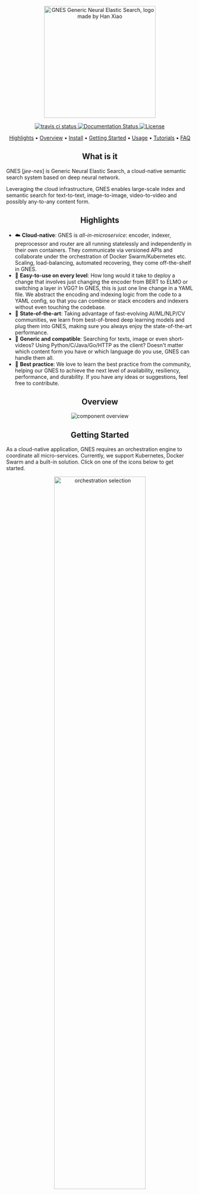 <p align="center">
<a href="https://gnes.ai">
    <img src=".github/gnes-logo-tight.png?raw=true" width="300" alt="GNES Generic Neural Elastic Search, logo made by Han Xiao">
</a>
</p>

<p align="center">
<a href="https://travis-ci.com/gnes-ai/gnes">
    <img src="https://travis-ci.com/gnes-ai/gnes.svg?branch=master" alt="travis ci status">
</a>
<a href='https://doc.gnes.ai/'>
    <img src='https://readthedocs.org/projects/gnes/badge/?version=latest' alt='Documentation Status' />
</a>
<a href='https://github.com/gnes-ai/gnes/blob/master/LICENSE'>
    <img src='https://img.shields.io/badge/License-Apache%202.0-blue.svg' alt='License' />
</a>
</p>

<p align="center">
  <a href="#highlights">Highlights</a> •
  <a href="#overview">Overview</a> •
  <a href="#install">Install</a> •
  <a href="#getting-started">Getting Started</a> •
  <a href="#usage">Usage</a> •
  <a href="#book-tutorial">Tutorials</a> •
  <a href="#speech_balloon-faq">FAQ</a>  
</p>

<h2 align="center">What is it</h2>

GNES [<i>jee-nes</i>] is Generic Neural Elastic Search, a cloud-native semantic search system based on deep neural network. 


Leveraging the cloud infrastructure, GNES enables large-scale index and semantic search for text-to-text, image-to-image, video-to-video and possibly any-to-any content form.


<h2 align="center">Highlights</h2>

- :cloud: **Cloud-native**: GNES is *all-in-microservice*: encoder, indexer, preprocessor and router are all running statelessly and independently in their own containers.  They communicate via versioned APIs and collaborate under the orchestration of Docker Swarm/Kubernetes etc. Scaling, load-balancing, automated recovering, they come off-the-shelf in GNES.
- :hatching_chick: **Easy-to-use on every level**: How long would it take to deploy a change that involves just changing the encoder from BERT to ELMO or switching a layer in VGG? In GNES, this is just one line change in a YAML file. We abstract the encoding and indexing logic from the code to a YAML config, so that you can combine or stack encoders and indexers without even touching the codebase.
- :rocket: **State-of-the-art**: Taking advantage of fast-evolving AI/ML/NLP/CV communities, we learn from best-of-breed deep learning models and plug them into GNES, making sure you always enjoy the state-of-the-art performance.
- :nut_and_bolt: **Generic and compatible**: Searching for texts, image or even short-videos? Using Python/C/Java/Go/HTTP as the client? Doesn't matter which content form you have or which language do you use, GNES can handle them all. 
- :100: **Best practice**: We love to learn the best practice from the community, helping our GNES to achieve the next level of availability, resiliency, performance, and durability. If you have any ideas or suggestions, feel free to contribute.


<h2 align="center">Overview</h2>
<p align="center">
<img src=".github/gnes-component-overview.svg" alt="component overview">
</p>


<h2 align="center">Getting Started</h2>

As a cloud-native application, GNES requires an orchestration engine to coordinate all micro-services. Currently, we support Kubernetes, Docker Swarm and a built-in solution.  Click on one of the icons below to get started.

<p align="center">
<img src=".github/gnes-orchestration.svg" width="70%" alt="orchestration selection">
</p>
<p align="center">
<table>
  <tr>
    <th><a href="#using-gnes-with-kubernetes"> ▶️ I want to use GNES with Kubernetes.</a></th>
    <th><a href="#using-gnes-with-docker-swarm"> ▶️ I want to use GNES with Docker Swarm.</a></th>
    <th><a href="#using-gnes-with-built-in-orchestration"> ▶️ I want to use GNES on a single machine.</a></th>
  </tr>
</table>
</p>


### Using GNES with Docker Swarm

The easiest and the recommended way to use GNES is via Docker, which uses containers to create virtual environments that isolate a GNES installation from the rest of the system. You don't need to worry about dependencies, they are self-contained in the GNES docker image. Moreover, GNES relies on the Docker Swarm for managing, scaling and conducting orchestration tasks over multiple micro-services. 

#### 1. Prerequisites

- [Docker Engine>=1.13](https://docs.docker.com/install/)
- [Docker Compose](https://docs.docker.com/compose/install/)
- [Docker Machine](https://docs.docker.com/machine/install-machine/)


#### 2. Start GNES with the wizard

If you are new to GNES, it is recommended to use the wizard to config and start GNES.

```bash
bash <(curl -s https://raw.githubusercontent.com/gnes-ai/wizard/build/wizard.sh)
```

At the last step, the wizard will generate a random name for the service, say `my-gnes-0531`. Keep that name in mind. If you miss that name, you can always use `docker stack ls` to checkout the name of your service.

<details>
 <summary>How do I know if GNES is running succesfully? (click to expand...)</summary>

To tell whether the service is running successfully or not, you can use `docker stack ps my-gnes-0531`. It should give you results as follows:
```bash
ID                  NAME                         IMAGE                                           NODE                DESIRED STATE       CURRENT STATE                ERROR               PORTS
zku2zm9deli9        my-gnes-0531_encoder.1      ccr.ccs.tencentyun.com/gnes/aipd-gnes:86c0a3a   VM-0-3-ubuntu       Running             Running about an hour ago
yc09pst6s7yt        my-gnes-0531_grpc_serve.1   ccr.ccs.tencentyun.com/gnes/aipd-gnes:86c0a3a   VM-0-3-ubuntu       Running             Running about an hour ago
```

Note, the running status under `CURRENT STATE` suggests everything is fine.

</details>

<details>
<summary>How can I terminate GNES? (click to expand...)</summary>

To stop a running GNES service, you can use `docker stack rm my-gnes-0531`.

- Having troubles to start GNES? Checkout our [troubleshooting guide](#).
- For pro-users/developers, you may want to use our `gnes-yaml.sh` tools to [generate a YAML config via CLI](#); or simply [handcraft your own `docker-compose.yml`](#).

</details>

### Using GNES with Kubernetes

TBA

### Using GNES with Built-In Orchestration

TBA

<h2 align="center">Usage</h2>

First thing to know, GNES has **three independent runtimes**: train, index and search. This differs from the classic machine learning system which has two runtimes i.e. train and inference; also differs from the classic search system that has two runtimes i.e. index and search. Depending on the runtime of GNES, the microservices may be composed, work and communicate with others in different ways. In other word, the runtime determines which service doing what logic at when. In the sequel, we will demonstrate how to use GNES under different runtimes. 

Note, to switch between runtimee you need to shutdown the current runtime and start a new GNES.

### Train mode: training encoders and indexers

### Index mode: adding new documents

### Query mode: searching relevant documents of a given query  


<h2 align="center">:book: Documentation</h2>

The official documentation of GNES is hosted on [doc.gnes.ai](https://doc.gnes.ai/). It is automatically built, updated and archived on every new release. 

### Building the documentation from scratch

To build the documentation by yourself, you need to first [install sphinx](http://www.sphinx-doc.org/en/master/usage/installation.html).

```bash
git clone https://github.com/tencent/gnes.git && cd gnes
./shell/make-doc.sh
```

<h2 align="center">Tutorial</h2>

TBA

<h2 align="center">Contributing</h2>

Thanks for your interest in contributing! There are many ways to get involved; start with our [contributor guidelines](#) and then check these [open issues](/issues) for specific tasks.

For contributors looking to get deeper into the API we suggest cloning the repository and checking out the unit tests for examples of how to call methods.

<h2 align="center">Release Notes</h2>

TBA

<h2 align="center">Citing GNES</h2>

```latex
@misc{tencent2019GNES,
  title={GNES: Generic Neural Elastic Search},
  author={Xiao, Han and Yan, Jianfeng and Wang, Feng and Fu, Jie},
  howpublished={\url{https://github.com/gnes-ai}},
  year={2019}
}
```

<h2 align="center">License</h2>

[Apache License 2.0](./LICENSE)